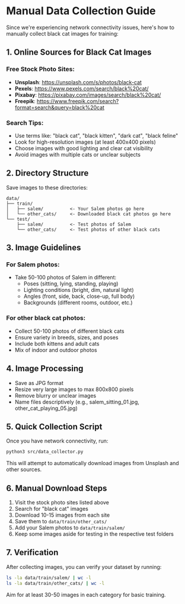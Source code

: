 # Manual Data Collection Guide

Since we're experiencing network connectivity issues, here's how to manually collect black cat images for training:

## 1. Online Sources for Black Cat Images

### Free Stock Photo Sites:
- **Unsplash**: https://unsplash.com/s/photos/black-cat
- **Pexels**: https://www.pexels.com/search/black%20cat/
- **Pixabay**: https://pixabay.com/images/search/black%20cat/
- **Freepik**: https://www.freepik.com/search?format=search&query=black%20cat

### Search Tips:
- Use terms like: "black cat", "black kitten", "dark cat", "black feline"
- Look for high-resolution images (at least 400x400 pixels)
- Choose images with good lighting and clear cat visibility
- Avoid images with multiple cats or unclear subjects

## 2. Directory Structure

Save images to these directories:

```
data/
├── train/
│   ├── salem/          <- Your Salem photos go here
│   └── other_cats/     <- Downloaded black cat photos go here
└── test/
    ├── salem/          <- Test photos of Salem
    └── other_cats/     <- Test photos of other black cats
```

## 3. Image Guidelines

### For Salem photos:
- Take 50-100 photos of Salem in different:
  - Poses (sitting, lying, standing, playing)
  - Lighting conditions (bright, dim, natural light)
  - Angles (front, side, back, close-up, full body)
  - Backgrounds (different rooms, outdoor, etc.)

### For other black cat photos:
- Collect 50-100 photos of different black cats
- Ensure variety in breeds, sizes, and poses
- Include both kittens and adult cats
- Mix of indoor and outdoor photos

## 4. Image Processing

- Save as JPG format
- Resize very large images to max 800x800 pixels
- Remove blurry or unclear images
- Name files descriptively (e.g., salem_sitting_01.jpg, other_cat_playing_05.jpg)

## 5. Quick Collection Script

Once you have network connectivity, run:
```bash
python3 src/data_collector.py
```

This will attempt to automatically download images from Unsplash and other sources.

## 6. Manual Download Steps

1. Visit the stock photo sites listed above
2. Search for "black cat" images
3. Download 10-15 images from each site
4. Save them to `data/train/other_cats/`
5. Add your Salem photos to `data/train/salem/`
6. Keep some images aside for testing in the respective test folders

## 7. Verification

After collecting images, you can verify your dataset by running:
```bash
ls -la data/train/salem/ | wc -l
ls -la data/train/other_cats/ | wc -l
```

Aim for at least 30-50 images in each category for basic training.
